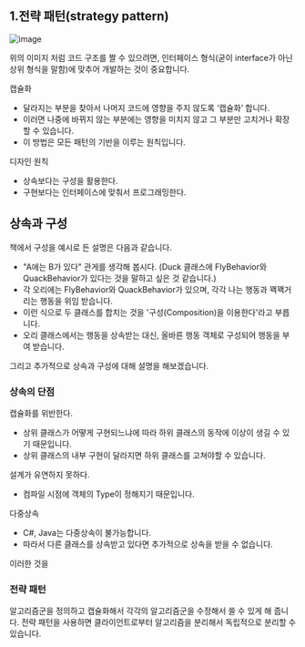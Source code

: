 ## 1.전략 패턴(strategy pattern)
![image](https://user-images.githubusercontent.com/40491724/171191181-68213905-6427-48c3-8a84-e50a752dff81.png)

위의 이미지 처럼 코드 구조를 짤 수 있으려면, 인터페이스 형식(굳이 interface가 아닌 상위 형식을 말함)에 맞추어 개발하는 것이 중요합니다.

캡슐화
- 달라지는 부분을 찾아서 나머지 코드에 영향을 주지 않도록 ‘캡슐화’ 합니다.
- 이러면 나중에 바뀌지 않는 부분에는 영향을 미치지 않고 그 부분만 고치거나 확장할 수 있습니다.
- 이 방법은 모든 패턴의 기반을 이루는 원칙입니다.


디자인 원칙
- 상속보다는 구성을 활용한다.
- 구현보다는 인터페이스에 맞춰서 프로그래밍한다.

## 상속과 구성

책에서 구성을 예시로 든 설명은 다음과 같습니다.
- "A에는 B가 있다" 관게를 생각해 봅시다. (Duck 클래스에 FlyBehavior와 QuackBehavior가 있다는 것을 말하고 싶은 것 같습니다.)
- 각 오리에는 FlyBehavior와 QuackBehavior가 있으며, 각각 나는 행동과 꽥꽥거리는 행동을 위임 받습니다.
- 이런 식으로 두 클래스를 합치는 것을 '구성(Composition)을 이용한다'라고 부릅니다.
- 오리 클래스에서는 행동을 상속받는 대신, 올바른 행동 객체로 구성되어 행동을 부여 받습니다.

그리고 추가적으로 상속과 구성에 대해 설명을 해보겠습니다.

### 상속의 단점

캡슐화를 위반한다.
- 상위 클래스가 어떻게 구현되느냐에 따라 하위 클래스의 동작에 이상이 생길 수 있기 때문입니다.
- 상위 클래스의 내부 구현이 달라지면 하위 클래스를 고쳐야할 수 있습니다.

설계가 유연하지 못하다.
- 컴파일 시점에 객체의 Type이 정해지기 때문입니다.

다중상속
- C#, Java는 다중상속이 불가능합니다.
- 따라서 다른 클래스를 상속받고 있다면 추가적으로 상속을 받을 수 없습니다.

이러한 것을 





### 전략 패턴
알고리즘군을 정의하고 캡슐화해서 각각의 알고리즘군을 수정해서 쓸 수 있게 해 줍니다. 전략 패턴을 사용하면 클라이언트로부터 알고리즘을 분리해서 독립적으로 분리할 수 있습니다.

